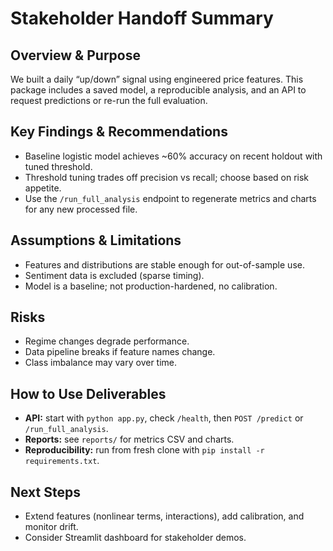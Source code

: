 # Stakeholder Handoff Summary

## Overview & Purpose
We built a daily “up/down” signal using engineered price features. This package includes a saved model, a reproducible analysis, and an API to request predictions or re-run the full evaluation.

## Key Findings & Recommendations
- Baseline logistic model achieves ~60% accuracy on recent holdout with tuned threshold.
- Threshold tuning trades off precision vs recall; choose based on risk appetite.
- Use the `/run_full_analysis` endpoint to regenerate metrics and charts for any new processed file.

## Assumptions & Limitations
- Features and distributions are stable enough for out-of-sample use.
- Sentiment data is excluded (sparse timing).
- Model is a baseline; not production-hardened, no calibration.

## Risks
- Regime changes degrade performance.
- Data pipeline breaks if feature names change.
- Class imbalance may vary over time.

## How to Use Deliverables
- **API:** start with `python app.py`, check `/health`, then `POST /predict` or `/run_full_analysis`.
- **Reports:** see `reports/` for metrics CSV and charts.
- **Reproducibility:** run from fresh clone with `pip install -r requirements.txt`.

## Next Steps
- Extend features (nonlinear terms, interactions), add calibration, and monitor drift.
- Consider Streamlit dashboard for stakeholder demos.
